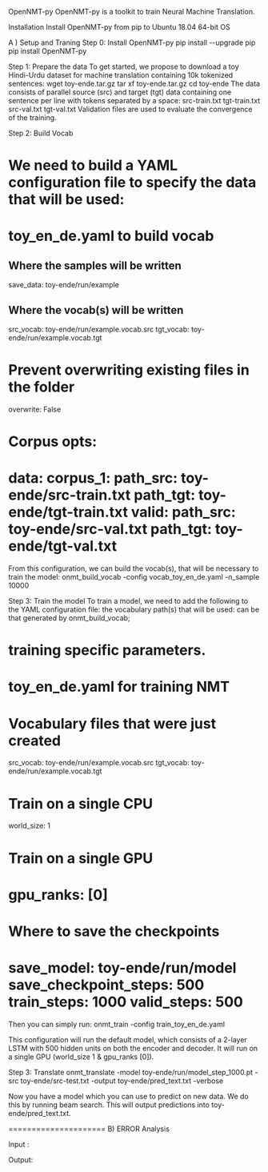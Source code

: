 OpenNMT-py
OpenNMT-py is a toolkit to train Neural Machine Translation.

Installation
Install OpenNMT-py from pip to Ubuntu 18.04 64-bit OS

A ) Setup and Traning
Step 0: Install OpenNMT-py
pip install --upgrade pip
pip install OpenNMT-py

Step 1: Prepare the data
To get started, we propose to download a toy Hindi-Urdu dataset for machine translation containing 10k tokenized sentences:
wget <URL>toy-ende.tar.gz
tar xf toy-ende.tar.gz
cd toy-ende
The data consists of parallel source (src) and target (tgt) data containing one sentence per line with tokens separated by a space:
src-train.txt
tgt-train.txt
src-val.txt
tgt-val.txt
Validation files are used to evaluate the convergence of the training.

Step 2: Build Vocab

We need to build a YAML configuration file to specify the data that will be used:
======================
# toy_en_de.yaml to build vocab
## Where the samples will be written
save_data: toy-ende/run/example
## Where the vocab(s) will be written
src_vocab: toy-ende/run/example.vocab.src
tgt_vocab: toy-ende/run/example.vocab.tgt
# Prevent overwriting existing files in the folder
overwrite: False
# Corpus opts:
data:
corpus_1:
path_src: toy-ende/src-train.txt
path_tgt: toy-ende/tgt-train.txt
valid:
path_src: toy-ende/src-val.txt
path_tgt: toy-ende/tgt-val.txt
=====================
From this configuration, we can build the vocab(s), that will be necessary to train the model:
onmt_build_vocab -config vocab_toy_en_de.yaml -n_sample 10000

Step 3: Train the model
To train a model, we need to add the following to the YAML configuration file:
the vocabulary path(s) that will be used: can be that generated by onmt_build_vocab;

training specific parameters.
=======================
# toy_en_de.yaml for training NMT

# Vocabulary files that were just created
src_vocab: toy-ende/run/example.vocab.src
tgt_vocab: toy-ende/run/example.vocab.tgt

# Train on a single CPU
world_size: 1

# Train on a single GPU
# gpu_ranks: [0]

# Where to save the checkpoints
save_model: toy-ende/run/model
save_checkpoint_steps: 500
train_steps: 1000
valid_steps: 500
=======================

Then you can simply run:
onmt_train -config train_toy_en_de.yaml

This configuration will run the default model, which consists of a 2-layer LSTM with 500 hidden units on both the encoder and decoder. It will run on a single GPU (world_size 1 & gpu_ranks [0]).

Step 3: Translate
onmt_translate -model toy-ende/run/model_step_1000.pt -src toy-ende/src-test.txt -output toy-ende/pred_text.txt -verbose

Now you have a model which you can use to predict on new data. We do this by running beam search. This will output predictions into toy-ende/pred_text.txt.

=====================
B) ERROR Analysis

Input :

Output: 

